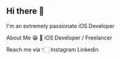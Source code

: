 ## Hi there 👋


I'm an extremely passionate iOS Developer

About Me 😁
📱 iOS Developer / Freelancer

Reach me via 👇🏻
Instagram Linkedin
